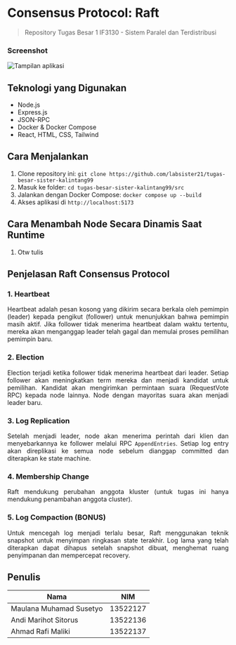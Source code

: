 # Consensus Protocol: Raft</h1>

> Repository Tugas Besar 1 IF3130 - Sistem Paralel dan Terdistribusi

<h3>Screenshot</h3>
<img src="[path/to/screenshot.png]" alt="Tampilan aplikasi">

<h2>Teknologi yang Digunakan</h2>
<ul>
  <li>Node.js</li>
  <li>Express.js</li>
  <li>JSON-RPC</li>
  <li>Docker & Docker Compose</li>
  <li>React, HTML, CSS, Tailwind</li>
</ul>

<h2>Cara Menjalankan</h2>
  <ol>
    <li>Clone repository ini: <code>git clone https://github.com/labsister21/tugas-besar-sister-kalintang99</code></li>
    <li>Masuk ke folder: <code>cd tugas-besar-sister-kalintang99/src</code></li>
    <li>Jalankan dengan Docker Compose: <code>docker compose up --build</code></li>
    <li>Akses aplikasi di <code>http://localhost:5173</code></li>
  </ol>
  
<h2>Cara Menambah Node Secara Dinamis Saat Runtime</h2>
  <ol>
    <li>Otw tulis</code></li>
  </ol>

 <h2>Penjelasan Raft Consensus Protocol</h2>

<h3>1. Heartbeat</h3>
<p align="justify"> Heartbeat adalah pesan kosong yang dikirim secara berkala oleh pemimpin (leader) kepada pengikut (follower) untuk menunjukkan bahwa pemimpin masih aktif. Jika follower tidak menerima heartbeat dalam waktu tertentu, mereka akan menganggap leader telah gagal dan memulai proses pemilihan pemimpin baru.</p>

<h3>2. Election</h3>
<p align="justify"> Election terjadi ketika follower tidak menerima heartbeat dari leader. Setiap follower akan meningkatkan term mereka dan menjadi kandidat untuk pemilihan. Kandidat akan mengirimkan permintaan suara (RequestVote RPC) kepada node lainnya. Node dengan mayoritas suara akan menjadi leader baru.</p>

<h3>3. Log Replication</h3>
<p align="justify"> Setelah menjadi leader, node akan menerima perintah dari klien dan menyebarkannya ke follower melalui RPC <code>AppendEntries</code>. Setiap log entry akan direplikasi ke semua node sebelum dianggap committed dan diterapkan ke state machine.</p>

<h3>4. Membership Change</h3>
<p align="justify"> Raft mendukung perubahan anggota kluster (untuk tugas ini hanya mendukung penambahan anggota cluster).</p>

<h3>5. Log Compaction <strong>(BONUS)</strong></h3> 
<p align="justify"> Untuk mencegah log menjadi terlalu besar, Raft menggunakan teknik snapshot untuk menyimpan ringkasan state terakhir. Log lama yang telah diterapkan dapat dihapus setelah snapshot dibuat, menghemat ruang penyimpanan dan mempercepat recovery.</p>

<h2>Penulis</h2>
<table>
  <thead>
    <tr>
      <th>Nama</th>
      <th>NIM</th>
    </tr>
  </thead>
  <tbody>
    <tr>
      <td>Maulana Muhamad Susetyo</td>
      <td>13522127</td>
    </tr>
    <tr>
      <td>Andi Marihot Sitorus</td>
      <td>13522136</td>
    </tr>
    <tr>
      <td>Ahmad Rafi Maliki</td>
      <td>13522137</td>
    </tr>
  </tbody>
</table>
